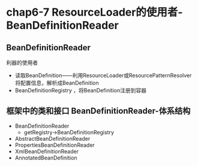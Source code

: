 # chap6-7 ResourceLoader的使用者-BeanDefinitionReader

## BeanDefinitionReader
利器的使用者
* 读取BeanDefinition——利用ResourceLoader或ResourcePatternResolver将配置信息，解析成BeanDefinition
* BeanDefinitionRegistry ，将BeanDefinition注册到容器

## 框架中的类和接口 BeanDefinitionReader-体系结构
* BeanDefinitionReader
    * getRegistry->BeanDefinitionRegistry
* AbstractBeanDefinitionReader
* PropertiesBeanDefinitionReader
* XmlBeanDefinitionReader
* AnnotatedBeanDefinition
